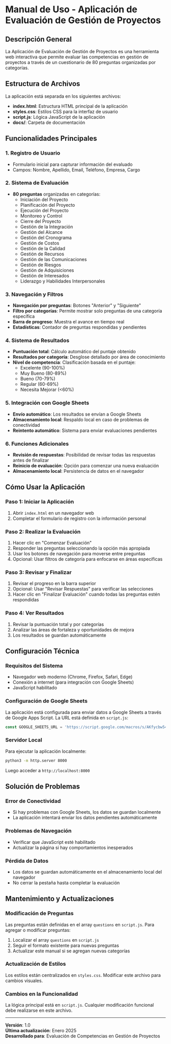 # Manual de Uso - Aplicación de Evaluación de Gestión de Proyectos

## Descripción General

La Aplicación de Evaluación de Gestión de Proyectos es una herramienta web interactiva que permite evaluar las competencias en gestión de proyectos a través de un cuestionario de 80 preguntas organizadas por categorías.

## Estructura de Archivos

La aplicación está separada en los siguientes archivos:

- **index.html**: Estructura HTML principal de la aplicación
- **styles.css**: Estilos CSS para la interfaz de usuario
- **script.js**: Lógica JavaScript de la aplicación
- **docs/**: Carpeta de documentación

## Funcionalidades Principales

### 1. Registro de Usuario
- Formulario inicial para capturar información del evaluado
- Campos: Nombre, Apellido, Email, Teléfono, Empresa, Cargo

### 2. Sistema de Evaluación
- **80 preguntas** organizadas en categorías:
  - Iniciación del Proyecto
  - Planificación del Proyecto
  - Ejecución del Proyecto
  - Monitoreo y Control
  - Cierre del Proyecto
  - Gestión de la Integración
  - Gestión del Alcance
  - Gestión del Cronograma
  - Gestión de Costos
  - Gestión de la Calidad
  - Gestión de Recursos
  - Gestión de las Comunicaciones
  - Gestión de Riesgos
  - Gestión de Adquisiciones
  - Gestión de Interesados
  - Liderazgo y Habilidades Interpersonales

### 3. Navegación y Filtros
- **Navegación por preguntas**: Botones "Anterior" y "Siguiente"
- **Filtro por categorías**: Permite mostrar solo preguntas de una categoría específica
- **Barra de progreso**: Muestra el avance en tiempo real
- **Estadísticas**: Contador de preguntas respondidas y pendientes

### 4. Sistema de Resultados
- **Puntuación total**: Cálculo automático del puntaje obtenido
- **Resultados por categoría**: Desglose detallado por área de conocimiento
- **Nivel de competencia**: Clasificación basada en el puntaje:
  - Excelente (90-100%)
  - Muy Bueno (80-89%)
  - Bueno (70-79%)
  - Regular (60-69%)
  - Necesita Mejorar (<60%)

### 5. Integración con Google Sheets
- **Envío automático**: Los resultados se envían a Google Sheets
- **Almacenamiento local**: Respaldo local en caso de problemas de conectividad
- **Reintento automático**: Sistema para enviar evaluaciones pendientes

### 6. Funciones Adicionales
- **Revisión de respuestas**: Posibilidad de revisar todas las respuestas antes de finalizar
- **Reinicio de evaluación**: Opción para comenzar una nueva evaluación
- **Almacenamiento local**: Persistencia de datos en el navegador

## Cómo Usar la Aplicación

### Paso 1: Iniciar la Aplicación
1. Abrir `index.html` en un navegador web
2. Completar el formulario de registro con la información personal

### Paso 2: Realizar la Evaluación
1. Hacer clic en "Comenzar Evaluación"
2. Responder las preguntas seleccionando la opción más apropiada
3. Usar los botones de navegación para moverse entre preguntas
4. Opcional: Usar filtros de categoría para enfocarse en áreas específicas

### Paso 3: Revisar y Finalizar
1. Revisar el progreso en la barra superior
2. Opcional: Usar "Revisar Respuestas" para verificar las selecciones
3. Hacer clic en "Finalizar Evaluación" cuando todas las preguntas estén respondidas

### Paso 4: Ver Resultados
1. Revisar la puntuación total y por categorías
2. Analizar las áreas de fortaleza y oportunidades de mejora
3. Los resultados se guardan automáticamente

## Configuración Técnica

### Requisitos del Sistema
- Navegador web moderno (Chrome, Firefox, Safari, Edge)
- Conexión a internet (para integración con Google Sheets)
- JavaScript habilitado

### Configuración de Google Sheets
La aplicación está configurada para enviar datos a Google Sheets a través de Google Apps Script. La URL está definida en `script.js`:

```javascript
const GOOGLE_SHEETS_URL = 'https://script.google.com/macros/s/AKfycbw54DLF2TEbAwyFezBfwvQgMIkZ2RGHpWwC7C_xHXoBq8FNM7xkF_DGP0l_Ujz0uf51zw/exec';
```

### Servidor Local
Para ejecutar la aplicación localmente:
```bash
python3 -m http.server 8000
```
Luego acceder a `http://localhost:8000`

## Solución de Problemas

### Error de Conectividad
- Si hay problemas con Google Sheets, los datos se guardan localmente
- La aplicación intentará enviar los datos pendientes automáticamente

### Problemas de Navegación
- Verificar que JavaScript esté habilitado
- Actualizar la página si hay comportamientos inesperados

### Pérdida de Datos
- Los datos se guardan automáticamente en el almacenamiento local del navegador
- No cerrar la pestaña hasta completar la evaluación

## Mantenimiento y Actualizaciones

### Modificación de Preguntas
Las preguntas están definidas en el array `questions` en `script.js`. Para agregar o modificar preguntas:

1. Localizar el array `questions` en `script.js`
2. Seguir el formato existente para nuevas preguntas
3. Actualizar este manual si se agregan nuevas categorías

### Actualización de Estilos
Los estilos están centralizados en `styles.css`. Modificar este archivo para cambios visuales.

### Cambios en la Funcionalidad
La lógica principal está en `script.js`. Cualquier modificación funcional debe realizarse en este archivo.

---

**Versión**: 1.0  
**Última actualización**: Enero 2025  
**Desarrollado para**: Evaluación de Competencias en Gestión de Proyectos
